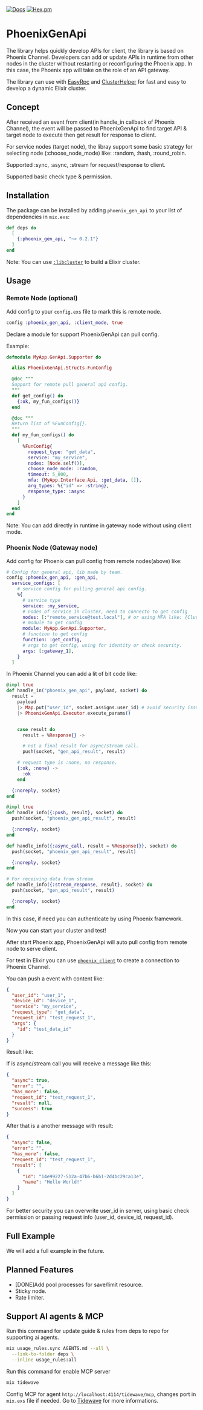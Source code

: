[![Docs](https://img.shields.io/badge/api-docs-green.svg?style=flat)](https://hexdocs.pm/phoenix_gen_api)
[![Hex.pm](https://img.shields.io/hexpm/v/phoenix_gen_api.svg?style=flat&color=blue)](https://hex.pm/packages/phoenix_gen_api)

# PhoenixGenApi

The library helps quickly develop APIs for client, the library is based on Phoenix Channel.
Developers can add or update APIs in runtime from other nodes in the cluster without restarting or reconfiguring the Phoenix app.
In this case, the Phoenix app will take on the role of an API gateway.

The library can use with [EasyRpc](https://hex.pm/packages/easy_rpc) and [ClusterHelper](https://hex.pm/packages/cluster_helper) for fast and easy to develop a dynamic Elixir cluster.

## Concept

After received an event from client(in handle_in callback of Phoenix Channel), the event will be passed to PhoenixGenApi to find target API & target node to execute then get result for response to client.

For service nodes (target node), the libray support some basic strategy for selecting node (:choose_node_mode) like: :random, :hash, :round_robin.

Supported :sync, :async, :stream for request/response to client.

Supported basic check type & permission.

## Installation

The package can be installed
by adding `phoenix_gen_api` to your list of dependencies in `mix.exs`:

```Elixir
def deps do
  [
    {:phoenix_gen_api, "~> 0.2.1"}
  ]
end
```

Note: You can use [`:libcluster`](https://hex.pm/packages/libcluster) to build a Elixir cluster.

## Usage

### Remote Node (optional)

Add config to your `config.exs` file to mark this is remote node.

```Elixir
config :phoenix_gen_api, :client_mode, true
```

Declare a module for support PhoenixGenApi can pull config.

Example:

```Elixir
defmodule MyApp.GenApi.Supporter do

  alias PhoenixGenApi.Structs.FunConfig

  @doc """
  Support for remote pull general api config.
  """
  def get_config() do
    {:ok, my_fun_configs()}
  end

  @doc """
  Return list of %FunConfig{}.
  """
  def my_fun_configs() do
    [
      %FunConfig{
        request_type: "get_data",
        service: "my_service",
        nodes: [Node.self()],
        choose_node_mode: :random,
        timeout: 5_000,
        mfa: {MyApp.Interface.Api, :get_data, []},
        arg_types: %{"id" => :string},
        response_type: :async
      }
    ]
  end
end
```

Note: You can add directly in runtime in gateway node without using client mode.

### Phoenix Node (Gateway node)

Add config for Phoenix can pull config from remote nodes(above) like:

```Elixir
# Config for general api, lib made by team.
config :phoenix_gen_api, :gen_api,
  service_configs: [
    # service config for pulling general api config.
    %{
      # service type
      service: :my_service,
      # nodes of service in cluster, need to connecto to get config
      nodes: [:"remote_service@test.local"], # or using MFA like: {ClusterHelper, get_nodes, [:my_api]}
      # module to get config
      module: MyApp.GenApi.Supporter,
      # function to get config
      function: :get_config,
      # args to get config, using for identity or check security.
      args: [:gateway_1],
    }
  ]
```

In Phoenix Channel you can add a lit of bit code like:

```Elixir
@impl true
def handle_in("phoenix_gen_api", payload, socket) do
  result =
    payload
    |> Map.put("user_id", socket.assigns.user_id) # avoid security issue.
    |> PhoenixGenApi.Executor.execute_params()


    case result do
      result = %Response{} ->

      # not a final result for async/stream call.
      push(socket, "gen_api_result", result)

    # request type is :none, no response.
    {:ok, :none} ->
      :ok
    end

  {:noreply, socket}
end

@impl true
def handle_info({:push, result}, socket) do
  push(socket, "phoenix_gen_api_result", result)

  {:noreply, socket}
end

def handle_info({:async_call, result = %Response{}}, socket) do
  push(socket, "phoenix_gen_api_result", result)

  {:noreply, socket}
end

# For receiving data from stream.
def handle_info({:stream_response, result}, socket) do
  push(socket, "gen_api_result", result)

  {:noreply, socket}
end
```

In this case, if need you can authenticate by using Phoenix framework.

Now you can start your cluster and test!

After start Phoenix app, PhoenixGenApi will auto pull config from remote node to serve client.

For test in Elixir you can use  [`phoenix_client`](https://hex.pm/packages/phoenix_client) to create a connection to Phoenix Channel.

You can push a event with content like:

```json
{
  "user_id": "user_1",
  "device_id": "device_1",
  "service": "my_service",
  "request_type": "get_data",
  "request_id": "test_request_1",
  "args": {
    "id": "test_data_id"
  }
}
```

Result like:

If is async/stream call you will receive a message like this:

```json
{
  "async": true,
  "error": "",
  "has_more": false,
  "request_id": "test_request_1",
  "result": null,
  "success": true
}
```

After that is a another message with result:

```json
{
  "async": false,
  "error": "",
  "has_more": false,
  "request_id": "test_request_1",
  "result": [
    {
      "id": "14e99227-512a-47b6-b6b1-2d4bc29ca13e",
      "name": "Hello World!"
    }
  ]
}
```

For better security you can overwrite user_id in server, using basic check permission or passing request info (user_id, device_id, request_id).

## Full Example

We will add a full example in the future.

## Planned Features

- [DONE]Add pool processes for save/limit resource.
- Sticky node.
- Rate limiter.


## Support AI agents & MCP

Run this command for update guide & rules from deps to repo for supporting ai agents.

```bash
mix usage_rules.sync AGENTS.md --all \
  --link-to-folder deps \
  --inline usage_rules:all
```

Run this command for enable MCP server

```bash
mix tidewave
```

Config MCP for agent `http://localhost:4114/tidewave/mcp`, changes port in `mix.exs` file if needed. Go to [Tidewave](https://hexdocs.pm/tidewave/) for more informations.
